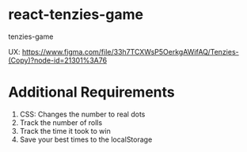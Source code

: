 # react-tenzies-game
tenzies-game

UX: https://www.figma.com/file/33h7TCXWsP5OerkgAWifAQ/Tenzies-(Copy)?node-id=21301%3A76 

# Additional Requirements 
1. CSS: Changes the number to real dots
2. Track the number of rolls
3. Track the time it took to win
4. Save your best times to the localStorage
